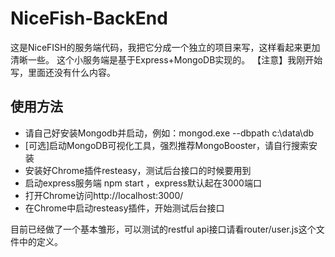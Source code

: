 # NiceFish-BackEnd

这是NiceFISH的服务端代码，我把它分成一个独立的项目来写，这样看起来更加清晰一些。
这个小服务端是基于Express+MongoDB实现的。
【注意】我刚开始写，里面还没有什么内容。

## 使用方法
- 请自己好安装Mongodb并启动，例如：mongod.exe --dbpath c:\data\db
- [可选]启动MongoDB可视化工具，强烈推荐MongoBooster，请自行搜索安装
- 安装好Chrome插件resteasy，测试后台接口的时候要用到
- 启动express服务端 npm start ，express默认起在3000端口
- 打开Chrome访问http://localhost:3000/
- 在Chrome中启动resteasy插件，开始测试后台接口

目前已经做了一个基本雏形，可以测试的restful api接口请看router/user.js这个文件中的定义。